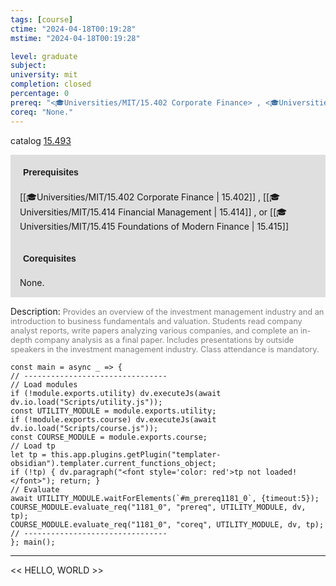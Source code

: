 ```yaml
---
tags: [course]
ctime: "2024-04-18T00:19:28"
mstime: "2024-04-18T00:19:28"

level: graduate
subject: 
university: mit
completion: closed
percentage: 0
prereq: "<🎓Universities/MIT/15.402 Corporate Finance> , <🎓Universities/MIT/15.414 Financial Management> , or <🎓Universities/MIT/15.415 Foundations of Modern Finance>"
coreq: "None."
---
```


catalog [15.493](http://student.mit.edu/catalog/m15b.html#15.493)

<span style="display: block; padding: 15px; background-color: rgb(100, 100, 100, 0.2);"><font id="m_prereq1181_0" style="display: block; font-family: Arial, sans-serif; font-weight: bold; padding: 5px">Prerequisites</font><br><span id="prereq1181_0">[[🎓Universities/MIT/15.402 Corporate Finance | 15.402]] , [[🎓Universities/MIT/15.414 Financial Management | 15.414]] , or [[🎓Universities/MIT/15.415 Foundations of Modern Finance | 15.415]]</span></span>
<span style="display: block; padding: 15px; background-color: rgb(100, 100, 100, 0.2);"><font id="m_coreq1181_0" style="display: block; font-family: Arial, sans-serif; font-weight: bold; padding: 5px">Corequisites</font><br><span id="coreq1181_0">None.</span></span>

<font style="">Description:</font>
<font style="color: grey; font-size: 0.8rem;">Provides an overview of the investment management industry and an introduction to business fundamentals and valuation. Students read company analyst reports, write papers analyzing various companies, and complete an in-depth company analysis as a final paper. Includes presentations by outside speakers in the investment management industry. Class attendance is mandatory.</font>

```dataviewjs
const main = async _ => {
// --------------------------------
// Load modules
if (!module.exports.utility) dv.executeJs(await dv.io.load("Scripts/utility.js"));
const UTILITY_MODULE = module.exports.utility;
if (!module.exports.course) dv.executeJs(await dv.io.load("Scripts/course.js"));
const COURSE_MODULE = module.exports.course;
// Load tp
let tp = this.app.plugins.getPlugin("templater-obsidian").templater.current_functions_object;
if (!tp) { dv.paragraph("<font style='color: red'>tp not loaded!</font>"); return; }
// Evaluate
await UTILITY_MODULE.waitForElements(`#m_prereq1181_0`, {timeout:5});
COURSE_MODULE.evaluate_req("1181_0", "prereq", UTILITY_MODULE, dv, tp);
COURSE_MODULE.evaluate_req("1181_0", "coreq", UTILITY_MODULE, dv, tp);
// --------------------------------
}; main();
```

---

<< HELLO, WORLD >>
